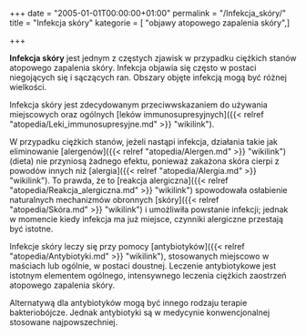 +++
date = "2005-01-01T00:00:00+01:00"
permalink = "/Infekcja_skóry/"
title = "Infekcja skóry"
kategorie = [ "objawy atopowego zapalenia skóry",]

+++

**Infekcja skóry** jest jednym z częstych zjawisk w przypadku ciężkich stanów atopowego zapalenia skóry. Infekcja objawia się często w postaci niegojących się i sączących ran. Obszary objęte infekcją mogą być różnej wielkości.

Infekcja skóry jest zdecydowanym przeciwwskazaniem do używania miejscowych oraz ogólnych [leków immunosupresyjnych]({{< relref "atopedia/Leki_immunosupresyjne.md" >}} "wikilink").

W przypadku ciężkich stanów, jeżeli nastąpi infekcja, działania takie jak eliminowanie [alergenów]({{< relref "atopedia/Alergen.md" >}} "wikilink") (dieta) nie przyniosą żadnego efektu, ponieważ zakażona skóra cierpi z powodów innych niż [alergia]({{< relref "atopedia/Alergia.md" >}} "wikilink"). To prawda, że to [reakcja alergiczna]({{< relref "atopedia/Reakcja_alergiczna.md" >}} "wikilink") spowodowała osłabienie naturalnych mechanizmów obronnych [skóry]({{< relref "atopedia/Skóra.md" >}} "wikilink") i umożliwiła powstanie infekcji; jednak w momencie kiedy infekcja ma już miejsce, czynniki alergiczne przestają być istotne.

Infekcje skóry leczy się przy pomocy [antybiotyków]({{< relref "atopedia/Antybiotyki.md" >}} "wikilink"), stosowanych miejscowo w maściach lub ogólnie, w postaci doustnej. Leczenie antybiotykowe jest istotnym elementem ogólnego, intensywnego leczenia ciężkich zaostrzeń atopowego zapalenia skóry.

Alternatywą dla antybiotyków mogą być innego rodzaju terapie bakteriobójcze. Jednak antybiotyki są w medycynie konwencjonalnej stosowane najpowszechniej.
